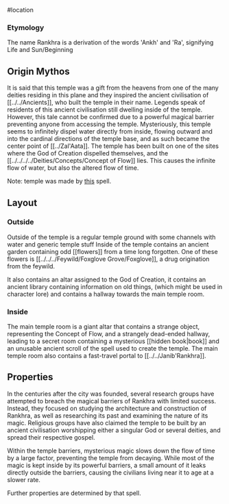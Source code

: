 #location 

### Etymology
The name Rankhra is a derivation of the words 'Ankh' and 'Ra', signifying Life and Sun/Beginning
## Origin Mythos
 It is said that this temple was a gift from the heavens from one of the many deities residing in this plane and they inspired the ancient civilisation of [[../../Ancients]], who built the temple in their name. Legends speak of residents of this ancient civilisation still dwelling inside of the temple. However, this tale cannot be confirmed due to a powerful magical barrier preventing anyone from accessing the temple.
 Mysteriously, this temple seems to infinitely dispel water directly from inside, flowing outward and into the cardinal directions of the temple base, and as such became the center point of [[../Zal'Aata]].
The temple has been built on one of the sites where the God of Creation dispelled themselves, and the [[../../../../Deities/Concepts/Concept of Flow]] lies. This causes the infinite flow of water, but also the altered flow of time.

Note: temple was made by [this](http://dnd5e.wikidot.com/spell:temple-of-the-gods) spell.

## Layout
### Outside
Outside of the temple is a regular temple ground with some channels with water and generic temple stuff
Inside of the temple contains an ancient garden containing odd [[flowers]] from a time long forgotten. One of these flowers is [[../../../Feywild/Foxglove Grove/Foxglove]], a drug origination from the feywild.

It also contains an altar assigned to the God of Creation, it contains an ancient library containing information on old things, (which might be used in character lore) and contains a hallway towards the main temple room.
### Inside
The main temple room is a giant altar that contains a strange object, representing the Concept of Flow, and a strangely dead-ended hallway, leading to a secret room containing a mysterious [[hidden book|book]] and an unusable ancient scroll of the spell used to create the temple. The main temple room also contains a fast-travel portal to [[../../Janib'Rankhra]].

## Properties
In the centuries after the city was founded, several research groups have attempted to breach the magical barriers of Rankhra with limited success. Instead, they focused on studying the architecture and construction of Rankhra, as well as researching its past and examining the nature of its magic. Religious groups have also claimed the temple to be built by an ancient civilisation worshipping either a singular God or several deities, and spread their respective gospel.

Within the temple barriers, mysterious magic slows down the flow of time by a large factor, preventing the temple from decaying. While most of the magic is kept inside by its powerful barriers, a small amount of it leaks directly outside the barriers, causing the civilians living near it to age at a slower rate.

Further properties are determined by that spell.
